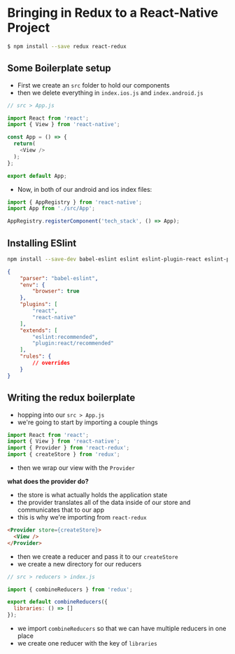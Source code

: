# Bringing in Redux to a React-Native Project

```bash
$ npm install --save redux react-redux
```

## Some Boilerplate setup

* First we create an `src` folder to hold our components
* then we delete everything in `index.ios.js` and `index.android.js`

```js
// src > App.js

import React from 'react';
import { View } from 'react-native';

const App = () => {
  return(
    <View />
  );
};

export default App;
```

* Now, in both of our android and ios index files:

```js
import { AppRegistry } from 'react-native';
import App from './src/App';

AppRegistry.registerComponent('tech_stack', () => App);
```

## Installing ESlint

```bash
npm install --save-dev babel-eslint eslint eslint-plugin-react eslint-plugin-react-native
```

```json
{
    "parser": "babel-eslint",
    "env": {
        "browser": true
    },
    "plugins": [
        "react",
        "react-native"
    ],
    "extends": [
        "eslint:recommended",
        "plugin:react/recommended"
    ],
    "rules": {
        // overrides
    }
}
```

## Writing the redux boilerplate

* hopping into our `src > App.js`
* we're going to start by importing a couple things

```js
import React from 'react';
import { View } from 'react-native';
import { Provider } from 'react-redux';
import { createStore } from 'redux';
```

* then we wrap our view with the `Provider`

__what does the provider do?__

* the store is what actually holds the application state
* the provider translates all of the data inside of our store and communicates that to our app
* this is why we're importing from `react-redux`

```html
<Provider store={createStore}>
  <View />
</Provider>
```

* then we create a reducer and pass it to our `createStore`
* we create a new directory for our reducers

```js
// src > reducers > index.js

import { combineReducers } from 'redux';

export default combineReducers({
  libraries: () => []
});
```

* we import `combineReducers` so that we can have multiple reducers in one place
* we create one reducer with the key of `libraries`
